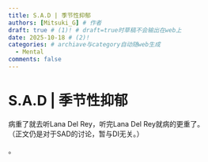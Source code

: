```yaml
---
title: S.A.D | 季节性抑郁
authors: [Mitsuki_G] # 作者
draft: true # (1)! # draft=true时草稿不会输出在web上
date: 2025-10-18 # (2)!
categories: # archiave与category自动随web生成
  - Mental
comments: false
---
```


# S.A.D | 季节性抑郁

病重了就去听Lana Del Rey，听完Lana Del Rey就病的更重了。<br>
（正文仍是对于SAD的讨论，暂与DI无关。）

<!-- more -->

。
